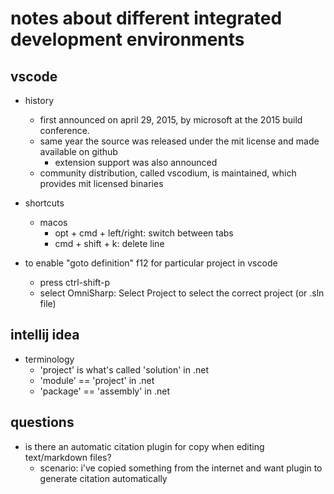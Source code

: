 # notes about different integrated development environments

## vscode

- history
  - first announced on april 29, 2015, by microsoft at the 2015 build conference. 
  - same year the source was released under the mit license and made available on github
    - extension support was also announced
  - community distribution, called vscodium, is maintained, which provides mit licensed binaries

- shortcuts
  - macos
    - opt + cmd + left/right:   switch between tabs
    - cmd + shift + k:          delete line

- to enable "goto definition" f12 for particular project in vscode
  - press ctrl-shift-p 
  - select OmniSharp: Select Project to select the correct project (or .sln file)


## intellij idea

- terminology
  - 'project' is what's called 'solution' in .net
  - 'module' == 'project' in .net
  - 'package' == 'assembly' in .net


## questions

- is there an automatic citation plugin for copy when editing text/markdown files?
  - scenario: i've copied something from the internet and want plugin to generate citation automatically

